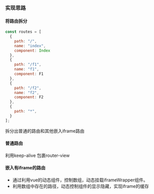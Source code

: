 ### 实现思路
#### 将路由拆分
```javascript
const routes = [
  {
    path: "/",
    name: "index",
    component: Index
  },
  {
    path: "/f1",
    name: "f1",
    component: F1
  },
  {
    path: "/f2",
    name: "f2",
    component: F2
  },
  {
    path: "*",
  }
];
```
拆分出普通的路由和其他嵌入iframe路由

#### 普通路由
利用keep-alive 包裹router-view

#### 嵌入有iframe的路由
- 通过利用vue的动态组件，控制数组，动态挂载iframeWrapper组件。
- 利用数组中存在的路径，动态控制组件的显示隐藏，实现iframe的缓存